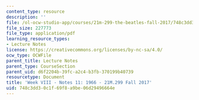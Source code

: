 ```yaml
---
content_type: resource
description: ''
file: /ol-ocw-studio-app/courses/21m-299-the-beatles-fall-2017/748c3dd30c1f69f8a9be06d29496664e_MIT21M_299F17_Notes11.pdf
file_size: 227773
file_type: application/pdf
learning_resource_types:
- Lecture Notes
license: https://creativecommons.org/licenses/by-nc-sa/4.0/
ocw_type: OCWFile
parent_title: Lecture Notes
parent_type: CourseSection
parent_uid: d6f2204b-39fc-a2c4-b3fb-370199b40739
resourcetype: Document
title: 'Week VIII - Notes 11: 1966 - 21M.299 Fall 2017'
uid: 748c3dd3-0c1f-69f8-a9be-06d29496664e
---
```

